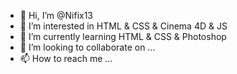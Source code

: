 - 👋 Hi, I’m @Nifix13
- 👀 I’m interested in HTML & CSS & Cinema 4D & JS
- 🌱 I’m currently learning HTML & CSS & Photoshop
- 💞️ I’m looking to collaborate on ...
- 📫 How to reach me ...

<!---
Nifix13/Nifix13 is a ✨ special ✨ repository because its `README.md` (this file) appears on your GitHub profile.
You can click the Preview link to take a look at your changes.
--->
